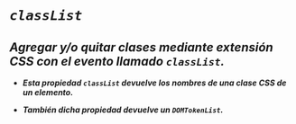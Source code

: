 # **_```classList```_**

## **_Agregar y/o quitar clases mediante extensión CSS con el evento llamado ```classList```._**

- **_Esta propiedad ```classList``` devuelve los nombres de una clase CSS de un elemento._**

- **_También dicha propiedad devuelve un  ```DOMTokenList```._**
